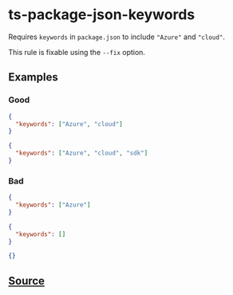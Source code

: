 # ts-package-json-keywords

Requires `keywords` in `package.json` to include `"Azure"` and `"cloud"`.

This rule is fixable using the `--fix` option.

## Examples

### Good

```json
{
  "keywords": ["Azure", "cloud"]
}
```

```json
{
  "keywords": ["Azure", "cloud", "sdk"]
}
```

### Bad

```json
{
  "keywords": ["Azure"]
}
```

```json
{
  "keywords": []
}
```

```json
{}
```

## [Source](https://azuresdkspecs.z5.web.core.windows.net/TypeScriptSpec.html#ts-package-json-keywords)
